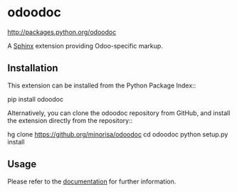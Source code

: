 odoodoc
=======

http://packages.python.org/odoodoc

A [Sphinx](http://sphinx.pocoo.org/latest) extension providing Odoo-specific markup.


Installation
------------

This extension can be installed from the Python Package Index::

  pip install odoodoc

Alternatively, you can clone the odoodoc repository from GitHub,
and install the extension directly from the repository::

  hg clone https://github.org/minorisa/odoodoc
  cd odoodoc
  python setup.py install


Usage
-----

Please refer to the [documentation](http://packages.python.org/odoodoc) for further information.


